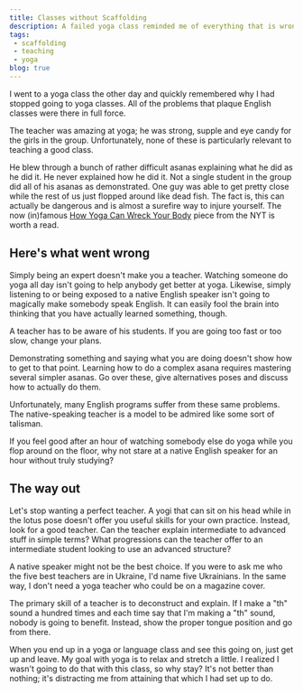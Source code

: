 ```yaml
---
title: Classes without Scaffolding
description: A failed yoga class reminded me of everything that is wrong with most English Classes
tags:
 - scaffolding
 - teaching
 - yoga
blog: true
---
```


I went to a yoga class the other day and quickly remembered why I had stopped going to yoga classes. All of the problems that plaque English classes were there in full force.

The teacher was amazing at yoga; he was strong, supple and eye candy for the girls in the group. Unfortunately, none of these is particularly relevant to teaching a good class.

He blew through a bunch of rather difficult asanas explaining what he did as he did it. He never explained how he did it. Not a single student in the group did all of his asanas as demonstrated. One guy was able to get pretty close while the rest of us just flopped around like dead fish. The fact is, this can actually be dangerous and is almost a surefire way to injure yourself. The now (in)famous [How Yoga Can Wreck Your Body][0] piece from the NYT is worth a read.

## Here's what went wrong

Simply being an expert doesn't make you a teacher. Watching someone do yoga all day isn't going to help anybody get better at yoga. Likewise, simply listening to or being exposed to a native English speaker isn't going to magically make somebody speak English. It can easily fool the brain into thinking that you have actually learned something, though.

A teacher has to be aware of his students. If you are going too fast or too slow, change your plans.

Demonstrating something and saying what you are doing doesn't show how to get to that point. Learning how to do a complex asana requires mastering several simpler asanas. Go over these, give alternatives poses and discuss how to actually do them.

Unfortunately, many English programs suffer from these same problems. The native-speaking teacher is a model to be admired like some sort of talisman.

If you feel good after an hour of watching somebody else do yoga while you flop around on the floor, why not stare at a native English speaker for an hour without truly studying?

## The way out

Let's stop wanting a perfect teacher. A yogi that can sit on his head while in the lotus pose doesn't offer you useful skills for your own practice. Instead, look for a good teacher. Can the teacher explain intermediate to advanced stuff in simple terms? What progressions can the teacher offer to an intermediate student looking to use an advanced structure?

A native speaker might not be the best choice. If you were to ask me who the five best teachers are in Ukraine, I'd name five Ukrainians. In the same way, I don't need a yoga teacher who could be on a magazine cover.  

The primary skill of a teacher is to deconstruct and explain. If I make a "th" sound a hundred times and each time say that I'm making a "th" sound, nobody is going to benefit. Instead, show the proper tongue position and go from there.

When you end up in a yoga or language class and see this going on, just get up and leave. My goal with yoga is to relax and stretch a little. I realized I wasn't going to do that with this class, so why stay? It's not better than nothing; it's distracting me from attaining that which I had set up to do.

[0]: http://www.nytimes.com/2012/01/08/magazine/how-yoga-can-wreck-your-body.html
